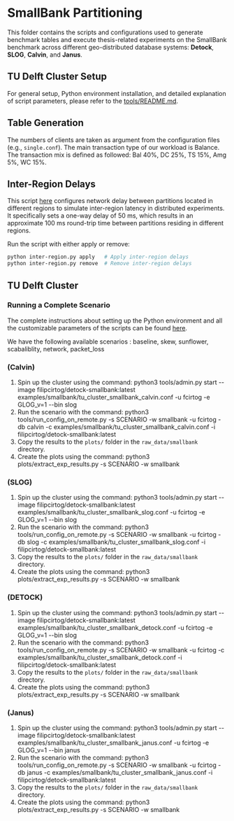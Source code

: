 # SmallBank Partitioning

This folder contains the scripts and configurations used to generate benchmark tables and execute thesis-related experiments on the SmallBank benchmark across different geo-distributed database systems: **Detock**, **SLOG**, **Calvin**, and **Janus**.

## TU Delft Cluster Setup

For general setup, Python environment installation, and detailed explanation of script parameters, please refer to the [tools/README.md](../../tools/README.md).

## Table Generation

The numbers of clients are taken as argument from the configuration files (e.g., `single.conf`).
The main transaction type of our workload is Balance. The transaction mix is defined as followed: Bal 40%, DC 25%, TS 15%, Amg 5%, WC 15%. 

## Inter-Region Delays
This script [here](../../tools/inter-region.py) configures network delay between partitions located in different regions to simulate inter-region latency in distributed experiments. It specifically sets a one-way delay of 50 ms, which results in an approximate 100 ms round-trip time between partitions residing in different regions.

Run the script with either apply or remove:
```bash
python inter-region.py apply   # Apply inter-region delays
python inter-region.py remove  # Remove inter-region delays
```

## TU Delft Cluster
### Running a Complete Scenario
The complete instructions about setting up the Python environment and all the customizable parameters of the scripts can be found [here](../../tools/README.md).

We have the following available scenarios : baseline, skew, sunflower, scabaliblity, network, packet_loss

### (Calvin)
1. Spin up the cluster using the command: python3 tools/admin.py start --image filipcirtog/detock-smallbank:latest  examples/smallbank/tu_cluster_smallbank_calvin.conf -u fcirtog -e GLOG_v=1 --bin slog
2. Run the scenario with the command: python3 tools/run_config_on_remote.py -s SCENARIO -w smallbank -u fcirtog -db calvin -c examples/smallbank/tu_cluster_smallbank_calvin.conf -i filipcirtog/detock-smallbank:latest 
3. Copy the results to the `plots/` folder in the `raw_data/smallbank ` directory.
4. Create the plots using the command: python3 plots/extract_exp_results.py -s SCENARIO -w smallbank

### (SLOG)
1. Spin up the cluster using the command: python3 tools/admin.py start --image filipcirtog/detock-smallbank:latest  examples/smallbank/tu_cluster_smallbank_slog.conf -u fcirtog -e GLOG_v=1 --bin slog
2. Run the scenario with the command: python3 tools/run_config_on_remote.py -s SCENARIO -w smallbank -u fcirtog -db slog -c examples/smallbank/tu_cluster_smallbank_slog.conf -i filipcirtog/detock-smallbank:latest 
3. Copy the results to the `plots/` folder in the `raw_data/smallbank ` directory.
4. Create the plots using the command: python3 plots/extract_exp_results.py -s SCENARIO -w smallbank

### (DETOCK)
1. Spin up the cluster using the command:
python3 tools/admin.py start --image filipcirtog/detock-smallbank:latest  examples/smallbank/tu_cluster_smallbank_detock.conf -u fcirtog -e GLOG_v=1 --bin slog
2. Run the scenario with the command: python3 tools/run_config_on_remote.py -s SCENARIO -w smallbank -u fcirtog  -c examples/smallbank/tu_cluster_smallbank_detock.conf -i filipcirtog/detock-smallbank:latest 
3. Copy the results to the `plots/` folder in the `raw_data/smallbank ` directory.
4. Create the plots using the command: python3 plots/extract_exp_results.py -s SCENARIO -w smallbank

### (Janus)
1. Spin up the cluster using the command: python3 tools/admin.py start --image filipcirtog/detock-smallbank:latest  examples/smallbank/tu_cluster_smallbank_janus.conf -u fcirtog -e GLOG_v=1 --bin janus
2. Run the scenario with the command: python3 tools/run_config_on_remote.py -s SCENARIO -w smallbank -u fcirtog -db janus -c examples/smallbank/tu_cluster_smallbank_janus.conf -i filipcirtog/detock-smallbank:latest 
3. Copy the results to the `plots/` folder in the `raw_data/smallbank ` directory.
4. Create the plots using the command: python3 plots/extract_exp_results.py -s SCENARIO -w smallbank

